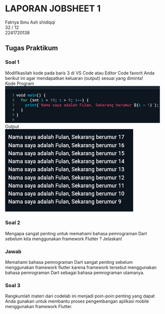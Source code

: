 # LAPORAN JOBSHEET 1
Fatriya Ibnu Ash shidiqqi <br>
32 / 12 <br>
2241720138 <br>

## Tugas Praktikum
###  Soal 1
Modifikasilah kode pada baris 3 di VS Code atau Editor Code favorit Anda berikut ini agar mendapatkan keluaran (output) sesuai yang diminta! <br>
Kode Program <br>
![alt text](<Screenshot 2024-09-02 093244.png>) <br>
Output <br>
![alt text](<Screenshot 2024-09-02 093346-1.png>) <br>

### Soal 2
Mengapa sangat penting untuk memahami bahasa pemrograman Dart sebelum kita menggunakan framework Flutter ? Jelaskan! <br>

### Jawab
Memahami bahasa pemrograman Dart sangat penting sebelum menggunakan framework flutter karena framework tersebut menggunakan bahasa pemrograman Dart sebagai bahasa pemrograman utamanya.

### Soal 3
Rangkumlah materi dari codelab ini menjadi poin-poin penting yang dapat Anda gunakan untuk membantu proses pengembangan aplikasi mobile menggunakan framework Flutter.